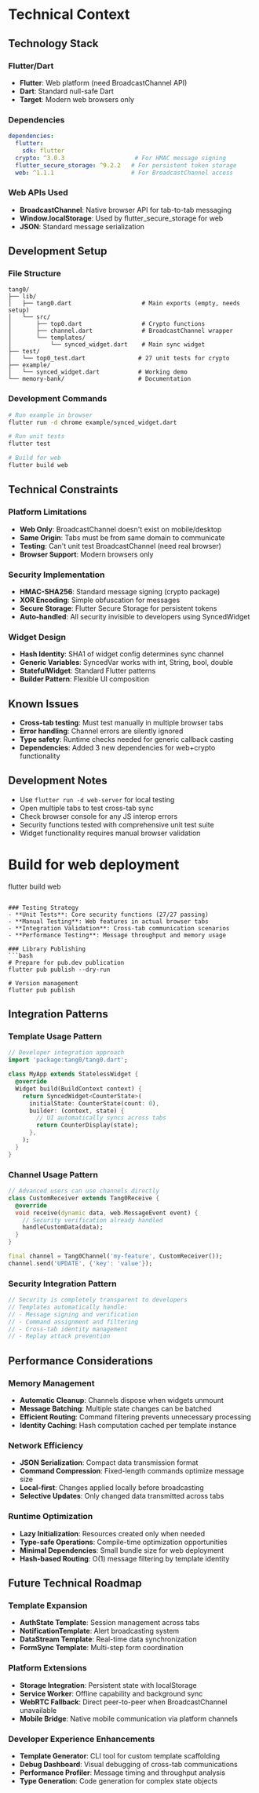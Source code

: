 # Technical Context

## Technology Stack

### Flutter/Dart 
- **Flutter**: Web platform (need BroadcastChannel API)
- **Dart**: Standard null-safe Dart
- **Target**: Modern web browsers only

### Dependencies
```yaml
dependencies:
  flutter:
    sdk: flutter
  crypto: ^3.0.3                    # For HMAC message signing
  flutter_secure_storage: ^9.2.2   # For persistent token storage
  web: ^1.1.1                      # For BroadcastChannel access
```

### Web APIs Used
- **BroadcastChannel**: Native browser API for tab-to-tab messaging
- **Window.localStorage**: Used by flutter_secure_storage for web
- **JSON**: Standard message serialization

## Development Setup

### File Structure
```
tang0/
├── lib/
│   ├── tang0.dart                    # Main exports (empty, needs setup)
│   └── src/
│       ├── top0.dart                 # Crypto functions
│       ├── channel.dart              # BroadcastChannel wrapper
│       └── templates/
│           └── synced_widget.dart    # Main sync widget
├── test/
│   └── top0_test.dart               # 27 unit tests for crypto
├── example/
│   └── synced_widget.dart           # Working demo
└── memory-bank/                     # Documentation
```

### Development Commands
```bash
# Run example in browser
flutter run -d chrome example/synced_widget.dart

# Run unit tests
flutter test

# Build for web
flutter build web
```

## Technical Constraints

### Platform Limitations
- **Web Only**: BroadcastChannel doesn't exist on mobile/desktop
- **Same Origin**: Tabs must be from same domain to communicate
- **Testing**: Can't unit test BroadcastChannel (need real browser)
- **Browser Support**: Modern browsers only

### Security Implementation
- **HMAC-SHA256**: Standard message signing (crypto package)
- **XOR Encoding**: Simple obfuscation for messages
- **Secure Storage**: Flutter Secure Storage for persistent tokens
- **Auto-handled**: All security invisible to developers using SyncedWidget

### Widget Design
- **Hash Identity**: SHA1 of widget config determines sync channel
- **Generic Variables**: SyncedVar<T> works with int, String, bool, double
- **StatefulWidget**: Standard Flutter patterns
- **Builder Pattern**: Flexible UI composition

## Known Issues
- **Cross-tab testing**: Must test manually in multiple browser tabs
- **Error handling**: Channel errors are silently ignored
- **Type safety**: Runtime checks needed for generic callback casting
- **Dependencies**: Added 3 new dependencies for web+crypto functionality

## Development Notes
- Use `flutter run -d web-server` for local testing
- Open multiple tabs to test cross-tab sync
- Check browser console for any JS interop errors
- Security functions tested with comprehensive unit test suite
- Widget functionality requires manual browser validation

# Build for web deployment
flutter build web
```

### Testing Strategy
- **Unit Tests**: Core security functions (27/27 passing)
- **Manual Testing**: Web features in actual browser tabs
- **Integration Validation**: Cross-tab communication scenarios
- **Performance Testing**: Message throughput and memory usage

### Library Publishing
```bash
# Prepare for pub.dev publication
flutter pub publish --dry-run

# Version management
flutter pub publish
```

## Integration Patterns

### Template Usage Pattern
```dart
// Developer integration approach
import 'package:tang0/tang0.dart';

class MyApp extends StatelessWidget {
  @override
  Widget build(BuildContext context) {
    return SyncedWidget<CounterState>(
      initialState: CounterState(count: 0),
      builder: (context, state) {
        // UI automatically syncs across tabs
        return CounterDisplay(state);
      },
    );
  }
}
```

### Channel Usage Pattern
```dart
// Advanced users can use channels directly
class CustomReceiver extends Tang0Receive {
  @override
  void receive(dynamic data, web.MessageEvent event) {
    // Security verification already handled
    handleCustomData(data);
  }
}

final channel = Tang0Channel('my-feature', CustomReceiver());
channel.send('UPDATE', {'key': 'value'});
```

### Security Integration Pattern
```dart
// Security is completely transparent to developers
// Templates automatically handle:
// - Message signing and verification  
// - Command assignment and filtering
// - Cross-tab identity management
// - Replay attack prevention
```

## Performance Considerations

### Memory Management
- **Automatic Cleanup**: Channels dispose when widgets unmount
- **Message Batching**: Multiple state changes can be batched
- **Efficient Routing**: Command filtering prevents unnecessary processing
- **Identity Caching**: Hash computation cached per template instance

### Network Efficiency  
- **JSON Serialization**: Compact data transmission format
- **Command Compression**: Fixed-length commands optimize message size
- **Local-first**: Changes applied locally before broadcasting
- **Selective Updates**: Only changed data transmitted across tabs

### Runtime Optimization
- **Lazy Initialization**: Resources created only when needed
- **Type-safe Operations**: Compile-time optimization opportunities
- **Minimal Dependencies**: Small bundle size for web deployment
- **Hash-based Routing**: O(1) message filtering by template identity

## Future Technical Roadmap

### Template Expansion
- **AuthState Template**: Session management across tabs
- **NotificationTemplate**: Alert broadcasting system  
- **DataStream Template**: Real-time data synchronization
- **FormSync Template**: Multi-step form coordination

### Platform Extensions
- **Storage Integration**: Persistent state with localStorage
- **Service Worker**: Offline capability and background sync
- **WebRTC Fallback**: Direct peer-to-peer when BroadcastChannel unavailable
- **Mobile Bridge**: Native mobile communication via platform channels

### Developer Experience Enhancements
- **Template Generator**: CLI tool for custom template scaffolding
- **Debug Dashboard**: Visual debugging of cross-tab communications
- **Performance Profiler**: Message timing and throughput analysis
- **Type Generation**: Code generation for complex state objects
